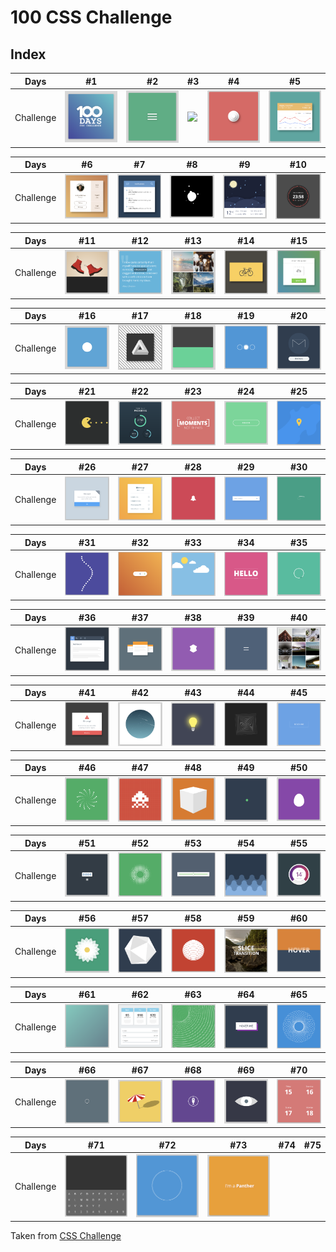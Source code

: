 # 100 CSS Challenge

## Index

Days | #1 | #2 | #3 | #4 | #5 
--- | --- | --- | --- | --- | ---
Challenge | [<img src='./day1/assets/image-final.png' width=100>](day1) | [<img src='./day2/assets/image-final-1.png' width=100>](day2) | [<image src='./day3/assets/image-final.png' width=100>](day3) | [<img src='./day4/assets/image-final.png' width=100>](day4) | [<img src='./day5/assets/image-final.png' width=100>](day5)

Days | #6 | #7 | #8 | #9 | #10 
--- | --- | --- | --- | --- | ---
Challenge | [<img src='./day6/assets/image-final.png' width=100>](day6) | [<img src='./day7/assets/image-final-1.png' width=100>](day7) | [<img src='./day8/assets/image-final.png' width=100>](day8) | [<img src='./day9/assets/image-final.png' width=100>](day9) | [<img src='./day10/assets/image-final.png' width=100>](day10)

Days | #11 | #12 | #13 | #14 | #15 
--- | --- | --- | --- | --- | ---
Challenge | [<img src='./day11/assets/image-final.png' width=100>](day11) | [<img src='./day12/assets/image-final-1.png' width=100>](day12) | [<img src='./day13/assets/image-final-1.png' width=100>](day13) | [<img src='./day14/assets/image-final-1.png' width=100>](day14) | [<img src='./day15/assets/image-final-1.png' width=100>](day15)

Days | #16 | #17 | #18 | #19 | #20 
--- | --- | --- | --- | --- | ---
Challenge | [<img src='./day16/assets/image-final-1.png' width=100>](day16) | [<img src='./day17/assets/image-final-1.png' width=100>](day17) | [<img src='./day18/assets/image-final-1.png' width=100>](day18) | [<img src='./day19/assets/image-final-1.png' width=100>](day19) | [<img src='./day20/assets/image-final.png' width=100>](day20)

Days | #21 | #22 | #23 | #24 | #25 
--- | --- | --- | --- | --- | ---
Challenge | [<img src='./day21/assets/image-final.png' width=100>](day21) | [<img src='./day22/assets/image-final.png' width=100>](day22) | [<img src='./day23/assets/image-final.png' width=100>](day23) | [<img src='./day24/assets/image-final-1.png' width=100>](day24) | [<img src='./day25/assets/image-final-1.png' width=100>](day25)

Days | #26 | #27 | #28 | #29 | #30 
--- | --- | --- | --- | --- | ---
Challenge | [<img src='./day26/assets/image-final-1.png' width=100>](day26) | [<img src='./day27/assets/image-final-1.png' width=100>](day27) | [<img src='./day28/assets/image-final-1.png' width=100>](day28) | [<img src='./day29/assets/final-image-1.png' width=100>](day29) | [<img src='./day30/assets/image-final.png' width=100>](day30)

Days | #31 | #32 | #33 | #34 | #35 
--- | --- | --- | --- | --- | ---
Challenge | [<img src='./day31/assets/image-final-1.png' width=100>](day31) | [<img src='./day32/assets/image-final-1.png' width=100>](day32) | [<img src='./day33/assets/image-final.png' width=100>](day33) | [<img src='./day34/assets/image-final-1.png' width=100>](day34) | [<img src='./day35/assets/image-final-1.png' width=100>](day35)

Days | #36 | #37 | #38 | #39 | #40 
--- | --- | --- | --- | --- | ---
Challenge | [<img src='./day36/assets/image-final-1.png' width=100>](day36) | [<img src='./day37/assets/image-final-1.png' width=100>](day37) | [<img src='./day38/assets/image-final-1.png' width=100>](day38) | [<img src='./day39/assets/image-final-1.png' width=100>](day39) | [<img src='./day40/assets/image-final-1.png' width=100>](day40)

Days | #41 | #42 | #43 | #44 | #45 
--- | --- | --- | --- | --- | ---
Challenge | [<img src='./day41/assets/image-final.png' width=100>](day41) | [<img src='./day42/assets/image-final.png' width=100>](day42) | [<img src='./day43/assets/image-final-1.png' width=100>](day43) | [<img src='./day44/assets/image-final-1.png' width=100>](day44) | [<img src='./day45/assets/image-final-1.png' width=100>](day45)

Days | #46 | #47 | #48 | #49 | #50 
--- | --- | --- | --- | --- | ---
Challenge | [<img src='./day46/assets/image-final-1.png' width=100>](day46) | [<img src='./day47/assets/final-image.png' width=100>](day47) | [<img src='./day48/assets/image-final-1.png' width=100>](day48) | [<img src='./day49/assets/image-final-1.png' width=100>](day49) | [<img src='./day50/assets/image-final.png' width=100>](day50)

Days | #51 | #52 | #53 | #54 | #55 
--- | --- | --- | --- | --- | ---
Challenge | [<img src='./day51/assets/image-final-1.png' width=100>](day51) | [<img src='./day52/assets/image-final.png' width=100>](day52) | [<img src='./day53/assets/image-final.png' width=100>](day53) | [<img src='./day54/assets/final-image.png' width=100>](day54) | [<img src='./day55/assets/image-final-1.png' width=100>](day55)

Days | #56 | #57 | #58 | #59 | #60 
--- | --- | --- | --- | --- | ---
Challenge | [<img src='./day56/assets/image-final-1.png' width=100>](day56) | [<img src='./day57/assets/image-final-1.png' width=100>](day57) | [<img src='./day58/assets/image-final-1.png' width=100>](day58) | [<img src='./day59/assets/image-final-1.png' width=100>](day59) | [<img src='./day60/assets/image-final-1.png' width=100>](day60)

Days | #61 | #62 | #63 | #64 | #65 
--- | --- | --- | --- | --- | ---
Challenge | [<img src='./day61/assets/image-final-1.png' width=100>](day61) | [<img src='./day62/assets/image-final-1.png' width=100>](day62) | [<img src='./day63/assets/image-final-2.png' width=100>](day63) | [<img src='./day64/assets/image-final-1.png' width=100>](day64) | [<img src='./day65/assets/image-final-1.png' width=100>](day65)

Days | #66 | #67 | #68 | #69 | #70 
--- | --- | --- | --- | --- | ---
Challenge | [<img src='./day66/assets/image-final-1.png' width=100>](day66) | [<img src='./day67/assets/image-final.png' width=100>](day67) | [<img src='./day68/assets/image-final-1.png' width=100>](day68) | [<img src='./day69/assets/image-final-1.png' width=100>](day69) | [<img src='./day70/assets/image-final-1.png' width=100>](day70)

Days | #71 | #72 | #73 | #74 | #75 
--- | --- | --- | --- | --- | ---
Challenge | [<img src='./day71/assets/image-final-1.png' width=100>](day71) | [<img src='./day72/assets/image-final-1.png' width=100>](day72) | [<img src='./day73/assets/image-final-1.png' width=100>](day73) |  | 

Taken from [CSS Challenge](https://100dayscss.com/about/)
